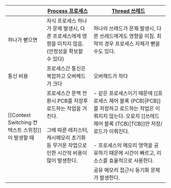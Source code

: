 
|                                       | [Process 프로세스](Process%20프로세스.md)                                                               | [Thread 쓰레드](Thread%20쓰레드.md)                                                                                                                                                       |
| ------------------------------------- | ----------------------------------------------------------------------------------------------- | ------------------------------------------------------------------------------------------------------------------------------------------------------------------------- |
| 하나가 뻗으면                               | 자식 프로세스 하나가 문제 발생시, 다른 프로세스에게 영향을 미치지 않음. (안정성을 확보할 수 있다)                                       | 하나의 쓰레드가 문제 발생시, 다른 쓰레드에게도 영향을 미침. 최악의 경우 프로세스 자체가 뻗을 수도 있다.                                                                                                              |
| 통신 비용                                 | 프로세스간 통신은 복잡하고 오버헤드가 크다                                                                         | 오버헤드가 작다                                                                                                                                                                  |
| [[Context Switching 컨텍스트 스위칭]]이 발생할 때 | 프로세스간 문맥 전환시 PCB를 저장후 로드하는 작업을 거친다.<br><br>그에 따른 레지스터, 캐시메모리 초기화 등 무거운 작업으로 인한 시간적 비용이 많이 발생한다. | - 같은 프로세스이기 때문에 [[프로세스 제어 블록 (PCB)\|PCB]] 를 저장하고 로드하는 작업은 이뤄지지 않는다. 오로지 [[쓰레드 제어 블록 (TCB)\|TCB]]만 저장/ 로드가 이뤄진다.<br><br>- 프로세스의 메모리 영역을 공유하기 때문에 시간이 빠르고, 리소스를 효율적으로 사용한다. |
|                                       |                                                                                                 | 공유 메모리 접근시 동기화 문제가 발생한다.                                                                                                                                                  |
